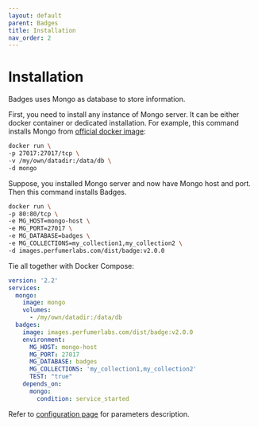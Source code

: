 ```yaml
---
layout: default
parent: Badges
title: Installation
nav_order: 2
---
```


Installation
============

Badges uses Mongo as database to store information.

First, you need to install any instance of Mongo server. It can be either docker container or dedicated installation.
For example, this command installs Mongo from [official docker image](https://hub.docker.com/_/mongo):

```bash
docker run \
-p 27017:27017/tcp \
-v /my/own/datadir:/data/db \
-d mongo
```

Suppose, you installed Mongo server and now have Mongo host and port. Then this command installs Badges.

```bash
docker run \
-p 80:80/tcp \
-e MG_HOST=mongo-host \
-e MG_PORT=27017 \
-e MG_DATABASE=badges \
-e MG_COLLECTIONS=my_collection1,my_collection2 \
-d images.perfumerlabs.com/dist/badge:v2.0.0
```

Tie all together with Docker Compose:

```yml
version: '2.2'
services:
  mongo:
    image: mongo
    volumes:
      - /my/own/datadir:/data/db
  badges:
    image: images.perfumerlabs.com/dist/badge:v2.0.0
    environment:
      MG_HOST: mongo-host
      MG_PORT: 27017
      MG_DATABASE: badges
      MG_COLLECTIONS: 'my_collection1,my_collection2'
      TEST: "true"
    depends_on:
      mongo:
        condition: service_started
```

Refer to [configuration page](/images/badges/config) for parameters description.
